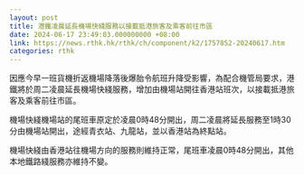 ```yaml
---
layout: post
title: 港鐵凌晨延長機場快綫服務以接載抵港旅客及乘客前往市區
date: 2024-06-17 23:49:03.000000000 +08:00
link: https://news.rthk.hk/rthk/ch/component/k2/1757852-20240617.htm
categories: rthk
---
```


因應今早一班貨機折返機場降落後爆胎令航班升降受影響，為配合機管局要求，港鐵將於周二凌晨延長機場快綫服務，增加由機場站開往香港站班次，以接載抵港旅客及乘客前往市區。

機場快綫機場站的尾班車原定於凌晨0時48分開出，周二凌晨將延長服務至1時30分由機場站開出，途經青衣站、九龍站，並以香港站為終點站。

機場快綫由香港站往機場方向的服務則維持正常，尾班車凌晨0時48分開出，其他本地鐵路綫服務亦維持不變。

